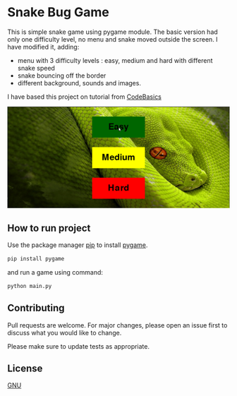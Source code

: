 # Snake Bug Game

This is simple snake game using pygame module. The basic version had
only one difficulty level, no menu and snake moved outside the screen.
I have modified it, adding:
- menu with 3 difficulty levels : easy, medium and hard with different snake speed
- snake bouncing off the border
- different background, sounds and images.


I have based this project on tutorial from
[CodeBasics](https://www.youtube.com/watch?v=9F8zD42hQCA&list=PLeo1K3hjS3usBtsdSgNFe8LfVHPQ0Ynn5&ab_channel=codebasics)



![](resources/Snake_bug_game.gif)


## How to run project

Use the package manager [pip](https://pip.pypa.io/en/stable/) to install [pygame](https://www.pygame.org/wiki/GettingStarted).


```bash
pip install pygame
```

and run a game using command:
```bash
python main.py
```

## Contributing
Pull requests are welcome. For major changes, please open an issue first to discuss what you would like to change.

Please make sure to update tests as appropriate.

## License
[GNU](https://www.gnu.org/licenses/gpl-3.0.html)